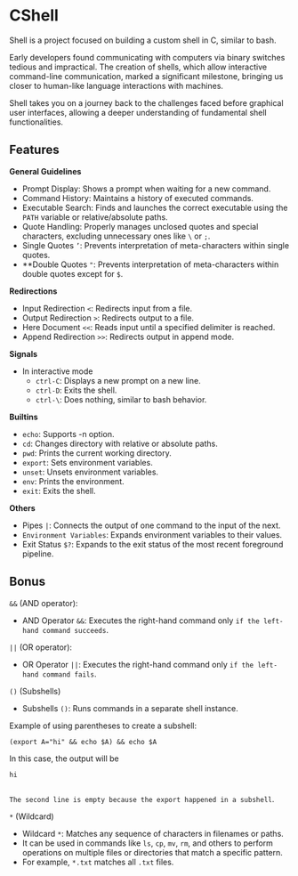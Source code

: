 # CShell
Shell is a project focused on building a custom shell in C, similar to bash.

Early developers found communicating with computers via binary switches tedious and impractical. The creation of shells, which allow interactive command-line communication, marked a significant milestone, bringing us closer to human-like language interactions with machines.

Shell takes you on a journey back to the challenges faced before graphical user interfaces, allowing a deeper understanding of fundamental shell functionalities.


## Features
**General Guidelines**
- Prompt Display: Shows a prompt when waiting for a new command.
- Command History: Maintains a history of executed commands.
- Executable Search: Finds and launches the correct executable using the `PATH` variable or relative/absolute paths.
- Quote Handling: Properly manages unclosed quotes and special characters, excluding unnecessary ones like `\` or `;`.
- Single Quotes `’`: Prevents interpretation of meta-characters within single quotes.
- **Double Quotes `"`: Prevents interpretation of meta-characters within double quotes except for `$`.

**Redirections**
- Input Redirection `<`: Redirects input from a file.
- Output Redirection `>`: Redirects output to a file.
- Here Document `<<`: Reads input until a specified delimiter is reached.
- Append Redirection `>>`: Redirects output in append mode.

**Signals**
- In interactive mode
    - `ctrl-C`: Displays a new prompt on a new line.
    - `ctrl-D`: Exits the shell.
    - `ctrl-\`: Does nothing, similar to bash behavior.

**Builtins**
- `echo`: Supports -n option.
- `cd`: Changes directory with relative or absolute paths.
- `pwd`: Prints the current working directory.
- `export`: Sets environment variables.
- `unset`: Unsets environment variables.
- `env`: Prints the environment.
- `exit`: Exits the shell.


**Others**
- Pipes `|`: Connects the output of one command to the input of the next.
- `Environment Variables`: Expands environment variables to their values.
- Exit Status `$?`: Expands to the exit status of the most recent foreground pipeline.


## Bonus
`&&` (AND operator):
- AND Operator `&&`: Executes the right-hand command only `if the left-hand command succeeds`.

`||` (OR operator):
- OR Operator `||`: Executes the right-hand command only `if the left-hand command fails`.

`()` (Subshells)
- Subshells `()`: Runs commands in a separate shell instance.

Example of using parentheses to create a subshell:
```
(export A="hi" && echo $A) && echo $A
```

In this case, the output will be
```
hi


```
`The second line is empty because the export happened in a subshell`.

`*` (Wildcard)
- Wildcard `*`: Matches any sequence of characters in filenames or paths.
- It can be used in commands like `ls`, `cp`, `mv`, `rm`, and others to perform operations on multiple files or directories that match a specific pattern.
- For example, `*.txt` matches all `.txt` files.